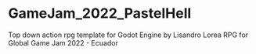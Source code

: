 # GameJam_2022_PastelHell
Top down action rpg template for Godot Engine by Lisandro Lorea
RPG for Global Game Jam 2022 - Ecuador

